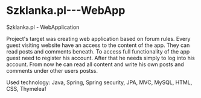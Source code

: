 # Szklanka.pl---WebApp

Szklanka.pl - WebApplication 

Project's target was creating web application based on forum rules.
Every guest visiting website have an access to the content of the app. They can read posts and comments beneath.
To access full functionality of the app guest need to register his account. After that he needs simply to log into his account.
From now he can read all content and write his own posts and comments under other users postss.

Used technology:
Java, Spring, Spring security, JPA, MVC, MySQL, HTML, CSS, Thymeleaf
